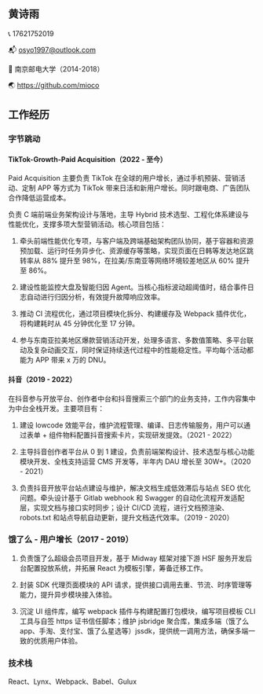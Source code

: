 ## 黄诗雨

📞 17621752019

📬 osyo1997@outlook.com

🏫 南京邮电大学（2014-2018）

🌏 https://github.com/mioco

## 工作经历
### 字节跳动
#### TikTok-Growth-Paid Acquisition（2022 - 至今）
Paid Acquisition 主要负责 TikTok 在全球的用户增长，通过手机预装、营销活动、定制 APP 等方式为 TikTok 带来日活和新用户增长。同时跟电商、广告团队合作降低运营成本。

负责 C 端前端业务架构设计与落地，主导 Hybrid 技术选型、工程化体系建设与性能优化，支撑多项大型营销活动。核心项目包括：

1. 牵头前端性能优化专项，与客户端及跨端基础架构团队协同，基于容器和资源预加载、运行时任务异步化、资源缓存等策略，实现页面在日韩等发达地区跳转率从 88% 提升至 98%，在拉美/东南亚等网络环境较差地区从 60% 提升至 86%。

2. 建设性能监控大盘及智能归因 Agent。当核心指标波动超阈值时，结合事件日志自动进行归因分析，有效提升故障响应效率。

3. 推动 CI 流程优化，通过项目模块化拆分、构建缓存及 Webpack 插件优化，将构建耗时从 45 分钟优化至 17 分钟。

4. 参与东南亚拉美地区爆款营销活动开发，处理多语言、多数值策略、多平台联动及复杂动画交互，同时保证持续迭代过程中的性能稳定性。平均每个活动都能为 APP 带来 x 万的 DNU。

#### 抖音（2019 - 2022）
在抖音参与开放平台、创作者中台和抖音搜索三个部门的业务支持，工作内容集中为中台全栈开发。主要项目有：

1. 建设 lowcode 效能平台，维护流程管理、编译、日志传输服务，用户可以通过表单 + 组件物料配置抖音搜索卡片，实现研发提效。（2021 - 2022）

2. 主导抖音创作者平台从 0 到 1 建设，负责前端架构设计、技术选型与核心功能模块开发、全栈支持运营 CMS 开发等，半年内 DAU 增长至 30W+。（2020 - 2021）

3. 负责抖音开放平台站点建设与维护，解决文档生成低效滞后与站点 SEO 优化问题。牵头设计基于 Gitlab webhook 和 Swagger 的自动化流程开发适配层，实现文档与接口实时同步；设计 CI/CD 流程，进行文档预渲染、robots.txt 和站点导航自动更新，提升文档迭代效率。（2019 - 2020）

### 饿了么 - 用户增长（2017 - 2019）
1. 负责饿了么超级会员项目开发，基于 Midway 框架对接下游 HSF 服务开发后台配置投放系统，并拓展 React 为模板引擎，筹备迁移工作。

2. 封装 SDK 代理页面模块的 API 请求，提供接口调用去重、节流、时序管理等能力，提升异步模块接入体验。

3. 沉淀 UI 组件库，编写 webpack 插件与构建配置打包模块，编写项目模板 CLI 工具与自签 https 证书信任脚本；维护 jsbridge 聚合库，集成多端（饿了么 app、手淘、支付宝、饿了么星选等）jssdk，提供统一调用方法，确保多端一致的优质用户体验。

### 技术栈
React、Lynx、Webpack、Babel、Gulux
